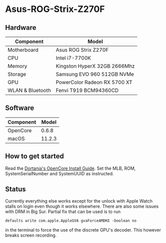 # Asus-ROG-Strix-Z270F

## Hardware

| Component        | Model                        |
| ---------------- | ---------------------------- |
| Motherboard      | Asus ROG Strix Z270F         |
| CPU              | Intel i7-7700K               |
| Memory           | Kingston HyperX 32GB 2666Mhz |
| Storage          | Samsung EVO 960 512GB NVMe   |
| GPU              | PowerColor Radeon RX 5700 XT |
| WLAN & Bluetooth | Fenvi T919 BCM94360CD        |

## Software

| Component | Model  |
| --------- | ------ |
| OpenCore  | 0.6.8  |
| macOS     | 11.2.3 |

## How to get started

Read the [Dortania's OpenCore Install Guide](https://dortania.github.io/OpenCore-Install-Guide/). Set the MLB, ROM, SystemSerialNumber and SystemUUID as instructed.

## Status

Currently everything else works except for the unlock with Apple Watch stalls on login even though it works elsewhere. There are also some issues with DRM in Big Sur. Partial fix that can be used is to run

`defaults write com.apple.AppleGVA gvaForceAMDKE -boolean no`

in the terminal to force the use of the discrete GPU's decoder. This however breaks screen recording.
